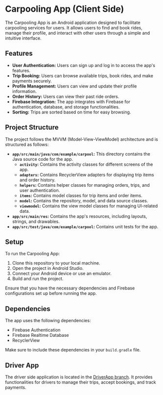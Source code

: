 # Carpooling App (Client Side)

The Carpooling App is an Android application designed to facilitate carpooling services for users. It allows users to find and book rides, manage their profile, and interact with other users through a simple and intuitive interface.

## Features

- **User Authentication:** Users can sign up and log in to access the app's features.
- **Trip Booking:** Users can browse available trips, book rides, and make payments securely.
- **Profile Management:** Users can view and update their profile information.
- **Order History:** Users can view their past ride orders.
- **Firebase Integration:** The app integrates with Firebase for authentication, database, and storage functionalities.
- **Sorting:** Trips are sorted based on time for easy browsing.

## Project Structure

The project follows the MVVM (Model-View-ViewModel) architecture and is structured as follows:

- **`app/src/main/java/com/example/carpool`:** This directory contains the Java source code for the app.
  - **`activity`:** Contains the activity classes for different screens of the app.
  - **`adapters`:** Contains RecyclerView adapters for displaying trip items and order history.
  - **`helpers`:** Contains helper classes for managing orders, trips, and user authentication.
  - **`items`:** Contains model classes for trip items and order items.
  - **`model`:** Contains the repository, model, and data source classes.
  - **`viewmodel`:** Contains the view model classes for managing UI-related data.
- **`app/src/main/res`:** Contains the app's resources, including layouts, strings, and drawables.
- **`app/src/test/java/com/example/carpool`:** Contains unit tests for the app.

## Setup

To run the Carpooling App:

1. Clone this repository to your local machine.
2. Open the project in Android Studio.
3. Connect your Android device or use an emulator.
4. Build and run the project.

Ensure that you have the necessary dependencies and Firebase configurations set up before running the app.

## Dependencies

The app uses the following dependencies:

- Firebase Authentication
- Firebase Realtime Database
- RecyclerView

Make sure to include these dependencies in your `build.gradle` file.

## Driver App

The driver side application is located in the [DriverApp branch](https://github.com/DedRec/Carpool-Application-For-Students/tree/DriverApp). It provides functionalities for drivers to manage their trips, accept bookings, and track payments.
